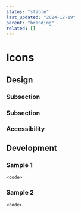 ```yaml
---
status: "stable"
last_updated: "2024-12-19"
parent: "branding"
related: []
---
```


# Icons

## Design

### Subsection

### Subsection

### Accessibility

## Development

### Sample 1

```
<code>
```

### Sample 2

```
<code>
```
